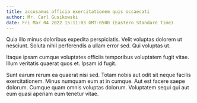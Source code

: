 ```yaml
---
title: accusamus officia exercitationem quis occaecati
author: Mr. Carl Gusikowski
date: Fri Mar 04 2022 15:11:03 GMT-0500 (Eastern Standard Time)
---
```

Quia illo minus doloribus expedita perspiciatis. Velit voluptas dolorem ut nesciunt. Soluta nihil perferendis a ullam error sed. Qui voluptas ut.

 Itaque ipsam cumque voluptates officiis temporibus voluptatem fugit vitae. Illum veritatis quaerat quos et. Ipsam id fugit.

 Sunt earum rerum ea quaerat nisi sed. Totam nobis aut odit sit neque facilis exercitationem. Minus numquam eum at in cumque. Aut est facere saepe dolorum. Cumque quam omnis voluptas dolorum. Voluptatem sequi qui aut eum quasi aperiam eum tenetur vitae.